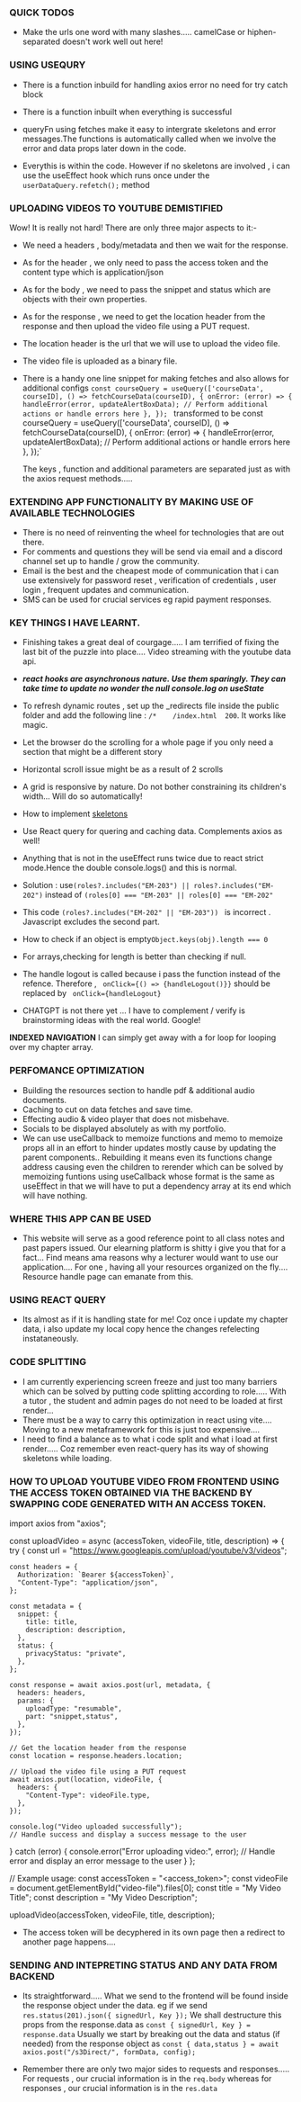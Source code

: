 ### QUICK TODOS

- Make the urls one word with many slashes..... camelCase or hiphen-separated doesn't work well out here!

### USING USEQURY

- There is a function inbuild for handling axios error no need for try catch block
- There is a function inbuilt when everything is successful

- queryFn using fetches make it easy to intergrate skeletons and error messages.The functions is automatically called when we involve the error and data props later down in the code.
- Everythis is within the code. However if no skeletons are involved , i can use the useEffect hook which runs once under the `   userDataQuery.refetch();` method

### UPLOADING VIDEOS TO YOUTUBE DEMISTIFIED

Wow! It is really not hard!
There are only three major aspects to it:-

- We need a headers , body/metadata and then we wait for the response.
- As for the header , we only need to pass the access token and the content type which is application/json
- As for the body , we need to pass the snippet and status which are objects with their own properties.
- As for the response , we need to get the location header from the response and then upload the video file using a PUT request.
- The location header is the url that we will use to upload the video file.
- The video file is uploaded as a binary file.

- There is a handy one line snippet for making fetches and also allows for additional configs `const courseQuery = useQuery(['courseData', courseID], () => fetchCourseData(courseID), {
  onError: (error) => {
    handleError(error, updateAlertBoxData);
    // Perform additional actions or handle errors here
  },
}); ` transformed to be const courseQuery = useQuery(['courseData', courseID], () => fetchCourseData(courseID), {
  onError: (error) => {
  handleError(error, updateAlertBoxData);
  // Perform additional actions or handle errors here
  },
  });`

  The keys , function and additional parameters are separated just as with the axios request methods.....

### EXTENDING APP FUNCTIONALITY BY MAKING USE OF AVAILABLE TECHNOLOGIES

- There is no need of reinventing the wheel for technologies that are out there.
- For comments and questions they will be send via email and a discord channel set up to handle / grow the community.
- Email is the best and the cheapest mode of communication that i can use extensively for password reset , verification of credentials , user login , frequent updates and communication.
- SMS can be used for crucial services eg rapid payment responses.

### KEY THINGS I HAVE LEARNT.

- Finishing takes a great deal of courgage..... I am terrified of fixing the last bit of the puzzle into place.... Video streaming with the youtube data api.

- **_react hooks are asynchronous nature. Use them sparingly. They can take time to update no wonder the null console.log on useState_**
- To refresh dynamic routes , set up the \_redirects file inside the public folder and add the following line : `/*    /index.html  200`. It works like magic.
- Let the browser do the scrolling for a whole page if you only need a section that might be a different story
- Horizontal scroll issue might be as a result of 2 scrolls
- A grid is responsive by nature. Do not bother constraining its children's width... Will do so automatically!
- How to implement [skeletons](https://dev.to/jobpick/how-to-create-a-skeleton-loader-in-tailwindcss-38gh)
- Use React query for quering and caching data. Complements axios as well!
- Anything that is not in the useEffect runs twice due to react strict mode.Hence the double console.logs() and this is normal.
- Solution : use`(roles?.includes("EM-203") || roles?.includes("EM-202")` instead of `(roles[0] === "EM-203" || roles[0] === "EM-202"`
- This code `(roles?.includes("EM-202" || "EM-203")) ` is incorrect . Javascript excludes the second part.
- How to check if an object is empty`Object.keys(obj).length === 0`
- For arrays,checking for length is better than checking if null.
- The handle logout is called because i pass the function instead of the refence. Therefore , ` onClick={() => {handleLogout()}}` should be replaced by ` onClick={handleLogout}`
- CHATGPT is not there yet ... I have to complement / verify is brainstorming ideas with the real world. Google!

**INDEXED NAVIGATION** I can simply get away with a for loop for looping over my chapter array.

### PERFOMANCE OPTIMIZATION

- Building the resources section to handle pdf & additional audio documents.
- Caching to cut on data fetches and save time.
- Effecting audio & video player that does not misbehave.
- Socials to be displayed absolutely as with my portfolio.
- We can use useCallback to memoize functions and memo to memoize props all in an effort to hinder updates mostly cause by updating the parent components..
  Rebuilding it means even its functions change address causing even the children to rerender which can be solved by memoizing funtions using useCallback whose format is the same as useEffect in that we will have to put a dependency array at its end which will have nothing.

### WHERE THIS APP CAN BE USED

- This website will serve as a good reference point to all class notes and past papers issued. Our elearning platform is shitty i give you that for a fact... Find means ama reasons why a lecturer would want to use our application.... For one , having all your resources organized on the fly.... Resource handle page can emanate from this.

### USING REACT QUERY

- Its almost as if it is handling state for me! Coz once i update my chapter data, i also update my local copy hence the changes refelecting instataneously.

### CODE SPLITTING

- I am currently experiencing screen freeze and just too many barriers which can be solved by putting code splitting according to role..... With a tutor , the student and admin pages do not need to be loaded at first render...
- There must be a way to carry this optimization in react using vite.... Moving to a new metaframework for this is just too expensive....
- I need to find a balance as to what i code split and what i load at first render..... Coz remember even react-query has its way of showing skeletons while loading.

### HOW TO UPLOAD YOUTUBE VIDEO FROM FRONTEND USING THE ACCESS TOKEN OBTAINED VIA THE BACKEND BY SWAPPING CODE GENERATED WITH AN ACCESS TOKEN.

import axios from "axios";

const uploadVideo = async (accessToken, videoFile, title, description) => {
try {
const url = "https://www.googleapis.com/upload/youtube/v3/videos";

    const headers = {
      Authorization: `Bearer ${accessToken}`,
      "Content-Type": "application/json",
    };

    const metadata = {
      snippet: {
        title: title,
        description: description,
      },
      status: {
        privacyStatus: "private",
      },
    };

    const response = await axios.post(url, metadata, {
      headers: headers,
      params: {
        uploadType: "resumable",
        part: "snippet,status",
      },
    });

    // Get the location header from the response
    const location = response.headers.location;

    // Upload the video file using a PUT request
    await axios.put(location, videoFile, {
      headers: {
        "Content-Type": videoFile.type,
      },
    });

    console.log("Video uploaded successfully");
    // Handle success and display a success message to the user

} catch (error) {
console.error("Error uploading video:", error);
// Handle error and display an error message to the user
}
};

// Example usage:
const accessToken = "<access_token>";
const videoFile = document.getElementById("video-file").files[0];
const title = "My Video Title";
const description = "My Video Description";

uploadVideo(accessToken, videoFile, title, description);

- The access token will be decyphered in its own page then a redirect to another page happens....

### SENDING AND INTEPRETING STATUS AND ANY DATA FROM BACKEND

- Its straightforward..... What we send to the frontend will be found inside the response object under the data.
  eg if we send ` res.status(201).json({ signedUrl, Key });` We shall destructure this props from the response.data as `const { signedUrl, Key } = response.data`
  Usually we start by breaking out the data and status (if needed) from the response object as
  `const { data,status } = await axios.post("/s3Direct/", formData, config);`

- Remember there are only two major sides to requests and responses..... For requests , our crucial information is in the `req.body` whereas for responses , our crucial information is in the `res.data`

